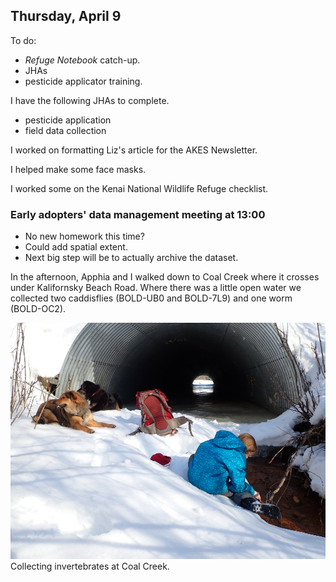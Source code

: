 
## Thursday, April 9

To do:

* *Refuge Notebook* catch-up.
* JHAs
* pesticide applicator training.

I have the following JHAs to complete.

* pesticide application
* field data collection

I worked on formatting Liz's article for the AKES Newsletter.

I helped make some face masks.

I worked some on the Kenai National Wildlife Refuge checklist.

### Early adopters' data management meeting at 13:00

* No new homework this time?
* Could add spatial extent.
* Next big step will be to actually archive the dataset.

In the afternoon, Apphia and I walked down to Coal Creek where it crosses under Kalifornsky Beach Road. Where there was a little open water we collected two caddisflies (BOLD-UB0 and BOLD-7L9) and one worm (BOLD-OC2).

![Collecting invertebrates at Coal Creek.](2020-04-09_Coal_Creek.jpg)\
Collecting invertebrates at Coal Creek.
